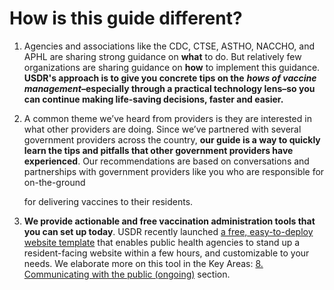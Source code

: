 # How is this guide different?

1. Agencies and associations like the CDC, CTSE, ASTHO, NACCHO, and APHL are sharing strong guidance on **what** to do. But relatively few organizations are sharing guidance on **how** to implement this guidance. **USDR's approach is to give you concrete tips on the** _**hows of vaccine management**_**–especially through a practical technology lens–so you can continue making life-saving decisions, faster and easier.**
2. A common theme we’ve heard from providers is they are interested in what other providers are doing. Since we’ve partnered with several government providers across the country, **our guide is a way to quickly learn the tips and pitfalls that other government providers have experienced**. Our recommendations are based on conversations and partnerships with government providers like you who are responsible for on-the-ground

    for delivering vaccines to their residents.

3. **We provide actionable and free vaccination administration tools that you can set up today**. USDR recently launched [a free, easy-to-deploy website template](https://vaccinestemplate.wordpress.com/) that enables public health agencies to stand up a resident-facing website within a few hours, and customizable to your needs. We elaborate more on this tool in the Key Areas: [8. Communicating with the public \(ongoing\)](../vaccination-rollout/key-areas-for-vaccination-rollout/8-communicating-with-the-public-ongoing/#public-communication-templates-and-resources) section.

